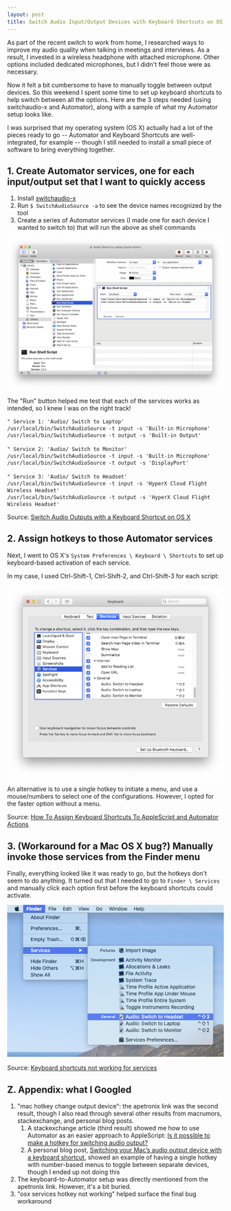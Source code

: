 ```yaml
---
layout: post
title: Switch Audio Input/Output Devices with Keyboard Shortcuts on OS X
---
```


As part of the recent switch to work from home, I researched ways to improve my audio
quality when talking in meetings and interviews. As a result, I invested in a wireless
headphone with attached microphone. Other options included dedicated microphones, but I
didn't feel those were as necessary.

Now it felt a bit cumbersome to have to manually toggle between output devices. So this
weekend I spent some time to set up keyboard shortcuts to help switch between all the
options. Here are the 3 steps needed (using switchaudio-x and Automator), along with a
sample of what my Automator setup looks like.

I was surprised that my operating system (OS X) actually had a lot of the pieces ready
to go -- Automator and Keyboard Shortcuts are well-integrated, for example -- though I
still needed to install a small piece of software to bring everything together.

## 1. Create Automator services, one for each input/output set that I want to quickly access

1. Install [switchaudio-x](https://github.com/deweller/switchaudio-osx)
2. Run `$ SwitchAudioSource -a` to see the device names recognized by the tool
3. Create a series of Automator services (I made one for each device I wanted to switch to) that will run the above as shell commands

![Automator screenshot](/public/images/2020/switch_audio_automator_keyboard_shortcuts.png)

The "Run" button helped me test that each of the services works as intended, so I knew I
was on the right track!

~~~
" Service 1: 'Audio/ Switch to Laptop'
/usr/local/bin/SwitchAudioSource -t input -s 'Built-in Microphone'
/usr/local/bin/SwitchAudioSource -t output -s 'Built-in Output'

" Service 2: 'Audio/ Switch to Monitor'
/usr/local/bin/SwitchAudioSource -t input -s 'Built-in Microphone'
/usr/local/bin/SwitchAudioSource -t output -s 'DisplayPort'

" Service 3: 'Audio/ Switch to Headset'
/usr/local/bin/SwitchAudioSource -t input -s 'HyperX Cloud Flight Wireless Headset'
/usr/local/bin/SwitchAudioSource -t output -s 'HyperX Cloud Flight Wireless Headset'
~~~

Source: [Switch Audio Outputs with a Keyboard Shortcut on OS X](http://apetronix.com/switch-audio-outputs-with-a-keyboard-shortcut-on-os-x/)

## 2. Assign hotkeys to those Automator services
Next, I went to OS X's `System Preferences \ Keyboard \ Shortcuts` to set up keyboard-based
activation of each service.

In my case, I used Ctrl-Shift-1, Ctrl-Shift-2, and Ctrl-Shift-3 for each script:

![System preferences screenshot](/public/images/2020/switch_audio_system_preference_shortcuts.png)

An alternative is to use a single hotkey to initiate a menu, and use a mouse/numbers to
select one of the configurations. However, I opted for the faster option without a menu.

Source: [How To Assign Keyboard Shortcuts To AppleScript and Automator Actions](https://blog.fosketts.net/2010/08/09/assign-keyboard-shortcut-applescript-automator-service/)

## 3. (Workaround for a Mac OS X bug?) Manually invoke those services from the Finder menu

Finally, everything looked like it was ready to go, but the hotkeys don't seem to do anything.
It turned out that I needed to go to `Finder \ Services` and manually click each option first
before the keyboard shortcuts could activate.

![Finder example](/public/images/2020/switch_audio_finder_services.png)

Source: [Keyboard shortcuts not working for services](https://discussions.apple.com/thread/5048120)

## Z. Appendix: what I Googled

1. "mac hotkey change output device": the apetronix link was the second result, though I also read through several
   other results from macrumors, stackexchange, and personal blog posts.
    1. A stackexchange article (third result) showed me how to use Automator as an easier approach to AppleScript:
       [Is it possible to make a hotkey for switching audio 
       output?](https://apple.stackexchange.com/questions/258028/is-it-possible-to-make-a-hotkey-for-switching-audio-output)
    2. A personal blog post, [Switching your Mac’s audio output device with a keyboard 
       shortcut](https://javenmsp.wordpress.com/2016/09/01/switching-your-macs-audio-output-device-with-a-keyboard-shortcut/),
       showed an example of having a single hotkey with number-based menus to toggle between separate devices,
       though I ended up not doing this
2. The keyboard-to-Automator setup was directly mentioned from the apetronix link. However, it's a bit buried.
3. "osx services hotkey not working" helped surface the final bug workaround

